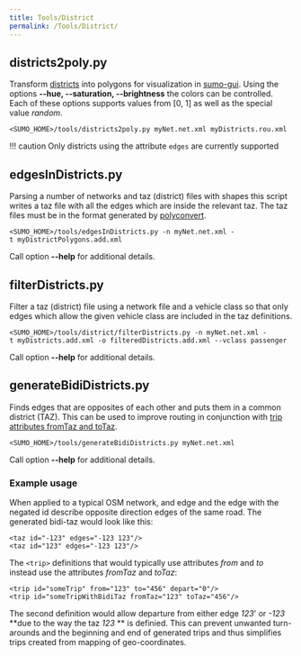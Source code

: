 ```yaml
---
title: Tools/District
permalink: /Tools/District/
---
```


## districts2poly.py

Transform
[districts](../Demand/Importing_O/D_Matrices.md#describing_the_taz)
into polygons for visualization in [sumo-gui](../sumo-gui.md).
Using the options **--hue, --saturation, --brightness** the colors can be controlled. Each of these options
supports values from \[0, 1\] as well as the special value *random*.

```
<SUMO_HOME>/tools/districts2poly.py myNet.net.xml myDistricts.rou.xml
```

!!! caution
    Only districts using the attribute `edges` are currently supported

## edgesInDistricts.py

Parsing a number of networks and taz (district) files with shapes this
script writes a taz file with all the edges which are inside the
relevant taz. The taz files must be in the format generated by
[polyconvert](../polyconvert.md).

```
<SUMO_HOME>/tools/edgesInDistricts.py -n myNet.net.xml -t myDistrictPolygons.add.xml
```

Call option **--help** for additional details.

## filterDistricts.py

Filter a taz (district) file using a network file and a vehicle class so
that only edges which allow the given vehicle class are included in the
taz definitions.

```
<SUMO_HOME>/tools/district/filterDistricts.py -n myNet.net.xml -t myDistricts.add.xml -o filteredDistricts.add.xml --vclass passenger
```

Call option **--help** for additional details.

## generateBidiDistricts.py

Finds edges that are opposites of each other and puts them in a common
district (TAZ). This can be used to improve routing in conjunction with
[trip attributes fromTaz and
toTaz](../Definition_of_Vehicles,_Vehicle_Types,_and_Routes.md#traffic_assignement_zones_taz).

```
<SUMO_HOME>/tools/generateBidiDistricts.py myNet.net.xml
```

Call option **--help** for additional details.

### Example usage

When applied to a typical OSM network, and edge and the edge with the
negated id describe opposite direction edges of the same road. The
generated bidi-taz would look like this:

```
<taz id="-123" edges="-123 123"/>
<taz id="123" edges="-123 123"/>
```

The `<trip>` definitions that would typically use attributes *from* and *to*
instead use the attributes *fromTaz* and *toTaz*:

```
<trip id="someTrip" from="123" to="456" depart="0"/>
<trip id="someTripWithBidiTaz fromTaz="123" toTaz="456"/>
```

The second definition would allow departure from either edge *123*' or
*-123* **due to the way the taz *123* ** is definied. This can prevent
unwanted turn-arounds and the beginning and end of generated trips and
thus simplifies trips created from mapping of geo-coordinates.
